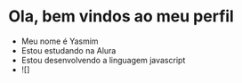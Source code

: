 # Ola, bem vindos ao meu perfil
- Meu nome é Yasmim
- Estou estudando na Alura
- Estou desenvolvendo a linguagem javascript
- ![]
